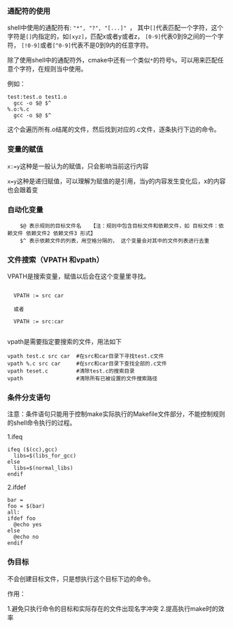 ### 通配符的使用

  shell中使用的通配符有: `` "*", "?", "[...]"  ``， 其中``[]``代表匹配一个字符，这个字符是``[]``内指定的，如``[xyz]``，匹配x或者y或者z， ``[0-9]``代表0到9之间的一个字符， ``[!0-9]``或者``[^0-9]``代表不是0到9内的任意字符。

  除了使用shell中的通配符外，cmake中还有一个类似``*``的符号``%``，可以用来匹配任意个字符，在规则当中使用。
  
  例如：
  
  ```
  test:test.o test1.o
    gcc -o $@ $^
  %.o:%.c
    gcc -o $@ $^
  
  ```
  这个会遍历所有.o结尾的文件，然后找到对应的.c文件，逐条执行下边的命令。
  
  
### 变量的赋值
  
  ``x:=y``这种是一般认为的赋值，只会影响当前这行内容
  
  ``x=y``这种是递归赋值，可以理解为赋值的是引用，当y的内容发生变化后，x的内容也会跟着变

### 自动化变量
  
```
    $@ 表示规则的目标文件名   【注：规则中包含目标文件和依赖文件，如 目标文件：依赖文件 依赖文件2 依赖文件3 形式】
    $^ 表示依赖文件的列表，用空格分隔的， 这个变量会对其中的文件列表进行去重
```

### 文件搜索（VPATH 和vpath）


VPATH是搜索变量，赋值以后会在这个变量里寻找。

```
  
  VPATH := src car
  
  或者
  
  VPATH := src:car
  
```

vpath是需要指定要搜索的文件，用法如下

```
vpath test.c src car  #在src和car目录下寻找test.c文件
vpath %.c src car     #在src和car目录下查找全部的.c文件
vpath teset.c         #清除test.c的搜索目录
vpath                 #清除所有已被设置的文件搜索路径

```

### 条件分支语句

注意：条件语句只能用于控制make实际执行的Makefile文件部分，不能控制规则的shell命令执行的过程。

1.ifeq

```
ifeq ($(cc),gcc)
  libs=$(libs_for_gcc)
else
  libs=$(normal_libs)
endif
```

2.ifdef

```
bar =
foo = $(bar)
all:
ifdef foo
  @echo yes
else
  @echo no
endif

```

### 伪目标


不会创建目标文件，只是想执行这个目标下边的命令。

作用：

1.避免只执行命令的目标和实际存在的文件出现名字冲突
2.提高执行make时的效率


